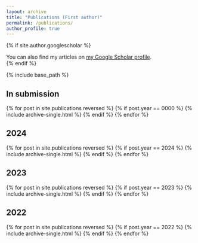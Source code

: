 ```yaml
---
layout: archive
title: "Publications (First author)"
permalink: /publications/
author_profile: true
---
```


{% if site.author.googlescholar %}
  <div class="wordwrap">You can also find my articles on <a href="{{site.author.googlescholar}}">my Google Scholar profile</a>.</div>
{% endif %}

{% include base_path %}

## In submission

{% for post in site.publications reversed %}
  {% if post.year == 0000 %}
    {% include archive-single.html %}
  {% endif %}
{% endfor %}

## 2024

{% for post in site.publications reversed %}
  {% if post.year == 2024 %}
    {% include archive-single.html %}
  {% endif %}
{% endfor %}

## 2023

{% for post in site.publications reversed %}
  {% if post.year == 2023 %}
    {% include archive-single.html %}
  {% endif %}
{% endfor %}

## 2022

{% for post in site.publications reversed %}
  {% if post.year == 2022 %}
    {% include archive-single.html %}
  {% endif %}
{% endfor %}
